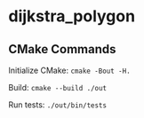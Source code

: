 # dijkstra_polygon

## CMake Commands
Initialize CMake: ```cmake -Bout -H.```

Build: ```cmake --build ./out```

Run tests: ```./out/bin/tests```